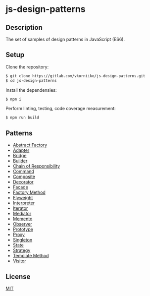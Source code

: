 # js-design-patterns

## Description

The set of samples of design patterns in JavaScript (ES6).

## Setup

Clone the repository:

```bash
$ git clone https://gitlab.com/vkorniiko/js-design-patterns.git
$ cd js-design-patterns
```

Install the dependensies:

```bash
$ npm i
```

Perform linting, testing, code coverage measurement:

```bash
$ npm run build
```

## Patterns

* [Abstract Factory](/patterns/abstractFactory/README.md)
* [Adapter](/patterns/adapter/README.md)
* [Bridge](/patterns/bridge/README.md)
* [Builder](/patterns/builder/README.md)
* [Chain of Responsibility](/patterns/chainOfResponsibility/README.md)
* [Command](/patterns/command/README.md)
* [Composite](/patterns/composite/README.md)
* [Decorator](/patterns/decorator/README.md)
* [Facade](/patterns/facade/README.md)
* [Factory Method](/patterns/factoryMethod/README.md)
* [Flyweight](/patterns/flyweight/README.md)
* [Interpreter](/patterns/interpreter/README.md)
* [Iterator](/patterns/iterator/README.md)
* [Mediator](/patterns/mediator/README.md)
* [Memento](/patterns/memento/README.md)
* [Observer](/patterns/observer/README.md)
* [Prototype](/patterns/prototype/README.md)
* [Proxy](/patterns/proxy/README.md)
* [Singleton](/patterns/singleton/README.md)
* [State](/patterns/state/README.md)
* [Strategy](/patterns/strategy/README.md)
* [Template Method](/patterns/templateMethod/README.md)
* [Visitor](/patterns/visitor/README.md)


## License

[MIT](LICENSE)